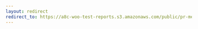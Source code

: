 ```yaml
---
layout: redirect
redirect_to: https://a8c-woo-test-reports.s3.amazonaws.com/public/pr-merge/44774/api/index.html
---
```


